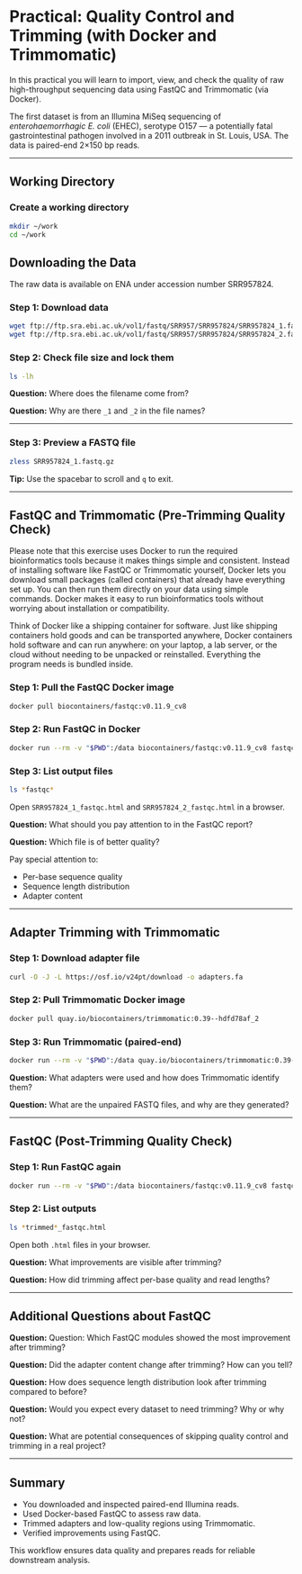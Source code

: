 # Practical: Quality Control and Trimming (with Docker and Trimmomatic)

In this practical you will learn to import, view, and check the quality of raw high-throughput sequencing data using FastQC and Trimmomatic (via Docker).

The first dataset is from an Illumina MiSeq sequencing of *enterohaemorrhagic E. coli* (EHEC), serotype O157 — a potentially fatal gastrointestinal pathogen involved in a 2011 outbreak in St. Louis, USA. The data is paired-end 2×150 bp reads.

---

## Working Directory

### Create a working directory

```bash
mkdir ~/work
cd ~/work
```
## Downloading the Data

The raw data is available on ENA under accession number SRR957824. 

### Step 1: Download data

```bash
wget ftp://ftp.sra.ebi.ac.uk/vol1/fastq/SRR957/SRR957824/SRR957824_1.fastq.gz
wget ftp://ftp.sra.ebi.ac.uk/vol1/fastq/SRR957/SRR957824/SRR957824_2.fastq.gz
```

### Step 2: Check file size and lock them

```bash
ls -lh
```

**Question:** Where does the filename come from?



**Question:** Why are there `_1` and `_2` in the file names?


---

### Step 3: Preview a FASTQ file
```bash
zless SRR957824_1.fastq.gz
```

**Tip:** Use the spacebar to scroll and `q` to exit.

---

## FastQC and Trimmomatic (Pre-Trimming Quality Check)

Please note that this exercise uses Docker to run the required bioinformatics tools because it makes things simple and consistent. Instead of installing software like FastQC or Trimmomatic yourself, Docker lets you download small packages (called containers) that already have everything set up. You can then run them directly on your data using simple commands. Docker makes it easy to run bioinformatics tools without worrying about installation or compatibility.

Think of Docker like a shipping container for software. Just like shipping containers hold goods and can be transported anywhere, Docker containers hold software and can run anywhere: on your laptop, a lab server, or the cloud without needing to be unpacked or reinstalled. Everything the program needs is bundled inside. 

### Step 1: Pull the FastQC Docker image
```bash
docker pull biocontainers/fastqc:v0.11.9_cv8
```

### Step 2: Run FastQC in Docker
```bash
docker run --rm -v "$PWD":/data biocontainers/fastqc:v0.11.9_cv8 fastqc /data/SRR957824_1.fastq.gz /data/SRR957824_2.fastq.gz
```

### Step 3: List output files
```bash
ls *fastqc*
```

Open `SRR957824_1_fastqc.html` and `SRR957824_2_fastqc.html` in a browser.

**Question:** What should you pay attention to in the FastQC report?



**Question:** Which file is of better quality?


Pay special attention to:
- Per-base sequence quality
- Sequence length distribution
- Adapter content

---

## Adapter Trimming with Trimmomatic

### Step 1: Download adapter file
```bash
curl -O -J -L https://osf.io/v24pt/download -o adapters.fa
```

### Step 2: Pull Trimmomatic Docker image
```bash
docker pull quay.io/biocontainers/trimmomatic:0.39--hdfd78af_2
```

### Step 3: Run Trimmomatic (paired-end)
```bash
docker run --rm -v "$PWD":/data quay.io/biocontainers/trimmomatic:0.39--hdfd78af_2 trimmomatic PE -phred33   /data/SRR957824_1.fastq.gz /data/SRR957824_2.fastq.gz   /data/trimmed_1.fastq /data/trimmed_1_unpaired.fastq   /data/trimmed_2.fastq /data/trimmed_2_unpaired.fastq   ILLUMINACLIP:/data/adapters.fasta:2:30:10   LEADING:3 TRAILING:3 SLIDINGWINDOW:4:15 MINLEN:36
```

**Question:** What adapters were used and how does Trimmomatic identify them?



**Question:** What are the unpaired FASTQ files, and why are they generated?



---

## FastQC (Post-Trimming Quality Check)

### Step 1: Run FastQC again
```bash
docker run --rm -v "$PWD":/data biocontainers/fastqc:v0.11.9_cv8 fastqc /data/trimmed_1.fastq /data/trimmed_2.fastq
```

### Step 2: List outputs
```bash
ls *trimmed*_fastqc.html
```

Open both `.html` files in your browser.

**Question:** What improvements are visible after trimming?



**Question:** How did trimming affect per-base quality and read lengths?


---
## Additional Questions about FastQC

**Question:** Question: Which FastQC modules showed the most improvement after trimming?


**Question:** Did the adapter content change after trimming? How can you tell?



**Question:** How does sequence length distribution look after trimming compared to before?



**Question:** Would you expect every dataset to need trimming? Why or why not?



**Question:** What are potential consequences of skipping quality control and trimming in a real project?



---

## Summary
- You downloaded and inspected paired-end Illumina reads.
- Used Docker-based FastQC to assess raw data.
- Trimmed adapters and low-quality regions using Trimmomatic.
- Verified improvements using FastQC.

This workflow ensures data quality and prepares reads for reliable downstream analysis.

